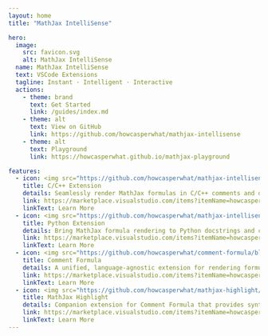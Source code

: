 ```yaml
---
layout: home
title: "MathJax IntelliSense"

hero:
  image:
    src: favicon.svg
    alt: MathJax IntelliSense
  name: MathJax IntelliSense
  text: VSCode Extensions
  tagline: Instant · Intelligent · Interactive
  actions:
    - theme: brand
      text: Get Started
      link: /guides/index.md
    - theme: alt
      text: View on GitHub
      link: https://github.com/howcasperwhat/mathjax-intellisense
    - theme: alt
      text: Playground
      link: https://howcasperwhat.github.io/mathjax-playground

features:
  - icon: <img src="https://github.com/howcasperwhat/mathjax-intellisense/blob/main/extensions/mathjax-intellisense-ccpp/assets/logo.png?raw=true" />
    title: C/C++ Extension
    details: Seamlessly render MathJax formulas in C/C++ comments and documentation.
    link: https://marketplace.visualstudio.com/items?itemName=howcasperwhat.mathjax-intellisense-ccpp
    linkText: Learn More
  - icon: <img src="https://github.com/howcasperwhat/mathjax-intellisense/blob/main/extensions/mathjax-intellisense-python/assets/logo.png?raw=true" />
    title: Python Extension
    details: Bring MathJax formula rendering to Python docstrings and comments.
    link: https://marketplace.visualstudio.com/items?itemName=howcasperwhat.mathjax-intellisense-python
    linkText: Learn More
  - icon: <img src="https://github.com/howcasperwhat/comment-formula/blob/main/assets/logo.png?raw=true" />
    title: Comment Formula
    details: A unified, language-agnostic extension for rendering formulas in comments.
    link: https://marketplace.visualstudio.com/items?itemName=howcasperwhat.comment-formula
    linkText: Learn More
  - icon: <img src="https://github.com/howcasperwhat/mathjax-highlight/blob/main/assets/logo.png?raw=true" />
    title: MathJax Highlight
    details: Companion extension for Comment Formula that provides syntax highlighting for formula code.
    link: https://marketplace.visualstudio.com/items?itemName=howcasperwhat.mathjax-highlight
    linkText: Learn More
---
```

